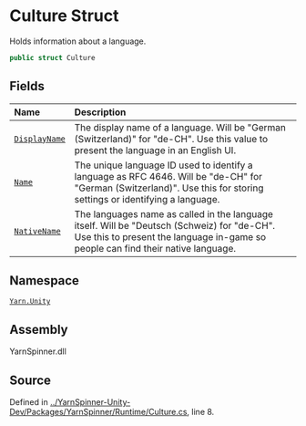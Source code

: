 <!-- This file was generated by a tool. Do not edit this file by hand. -->

# Culture Struct

Holds information about a language.


```csharp
public struct Culture
```



## Fields
|Name|Description|
|:---|:---|
|[`DisplayName`](/api/csharp/yarn.unity/culture.displayname.md)| The display name of a language. Will be "German (Switzerland)" for "de-CH". Use this value to present the language in an English UI. |
|[`Name`](/api/csharp/yarn.unity/culture.name.md)| The unique language ID used to identify a language as RFC 4646. Will be "de-CH" for "German (Switzerland)". Use this for storing settings or identifying a language. |
|[`NativeName`](/api/csharp/yarn.unity/culture.nativename.md)| The languages name as called in the language itself. Will be "Deutsch (Schweiz) for "de-CH". Use this to present the language in-game so people can find their native language. |
## Namespace
[`Yarn.Unity`](/api/csharp/yarn.unity/README.md)

## Assembly
YarnSpinner.dll

## Source
Defined in [../YarnSpinner-Unity-Dev/Packages/YarnSpinner/Runtime/Culture.cs](https://github.com/YarnSpinnerTool/YarnSpinner-Unity//blob/develop/Runtime/Culture.cs#L8), line 8.
